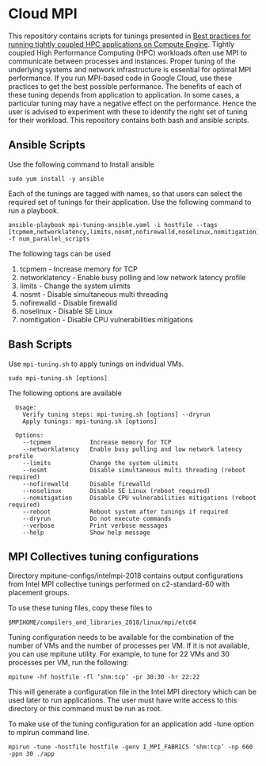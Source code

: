 # Cloud MPI

This repository contains scripts for tunings presented in [Best practices for running tightly coupled HPC applications on Compute Engine](https://cloud.google.com/solutions/best-practices-for-using-mpi-on-compute-engine). Tightly coupled High Performance Computing (HPC) workloads often use MPI to communicate between processes and instances. Proper tuning of the underlying systems and network infrastructure is essential for optimal MPI performance. If you run MPI-based code in Google Cloud, use these practices to get the best possible performance. The benefits of each of these tuning depends from application to application. In some cases, a particular tuning may have a negative effect on the performance. Hence the user is advised to experiment with these to identify the right set of tuning for their workload.  This repository contains both bash and ansible scripts.

##  Ansible Scripts

Use the following command to Install ansible
``` shell
sudo yum install -y ansible
```

Each of the tunings are tagged with names, so that users can select the required set of tunings for their application.  Use the following command to run a playbook.

``` shell
ansible-playbook mpi-tuning-ansible.yaml -i hostfile --tags [tcpmem,networklatency,limits,nosmt,nofirewalld,noselinux,nomitigation] -f num_parallel_scripts
```

The following tags can be used

1. tcpmem - Increase memory for TCP
1. networklatency - Enable busy polling and low network latency profile
1. limits - Change the system ulimits
1. nosmt - Disable simultaneous multi threading
1. nofirewalld - Disable firewalld
1. noselinux - Disable SE Linux
1. nomitigation - Disable CPU vulnerabilities mitigations

## Bash Scripts

Use `mpi-tuning.sh` to apply tunings on indvidual VMs.

```shell
sudo mpi-tuning.sh [options]
```

The following options are available
```shell
  Usage:
    Verify tuning steps: mpi-tuning.sh [options] --dryrun
    Apply tunings: mpi-tuning.sh [options]

  Options:
    --tcpmem           Increase memory for TCP
    --networklatency   Enable busy polling and low network latency profile
    --limits           Change the system ulimits
    --nosmt            Disable simultaneous multi threading (reboot required)
    --nofirewalld      Disable firewalld
    --noselinux        Disable SE Linux (reboot required)
    --nomitigation     Disable CPU vulnerabilities mitigations (reboot required)
    --reboot           Reboot system after tunings if required
    --dryrun           Do not execute commands
    --verbose          Print verbose messages
    --help             Show help message
```

## MPI Collectives tuning configurations

Directory mpitune-configs/intelmpi-2018 contains output configurations from Intel MPI collective tunings performed on c2-standard-60 with placement groups.

To use these tuning files, copy these files to
```shell
$MPIHOME/compilers_and_libraries_2018/linux/mpi/etc64
```

Tuning configuration needs to be available for the combination of the number of VMs and the number of processes per VM. If it is not available, you can use mpitune utility. For example, to tune for 22 VMs and 30 processes per VM, run the following:
```shell
mpitune -hf hostfile -fl ‘shm:tcp’ -pr 30:30 -hr 22:22
```

This will generate a configuration file in the Intel MPI directory which can be used later to run applications. The user must have write access to this directory or this command must be run as root.

To make use of the tuning configuration for an application add -tune option to mpirun command line.
```shell
mpirun -tune -hostfile hostfile -genv I_MPI_FABRICS ‘shm:tcp’ -np 660 -ppn 30 ./app
```


